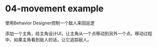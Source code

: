 # 04-movement example

使用Behavior Designer控制一个敌人来回巡逻

添加一个主角，给主角设计UI，让主角从一个点移动到另外一个点。移动过程中，如果主角看到敌人的话，让它追踪敌人。

